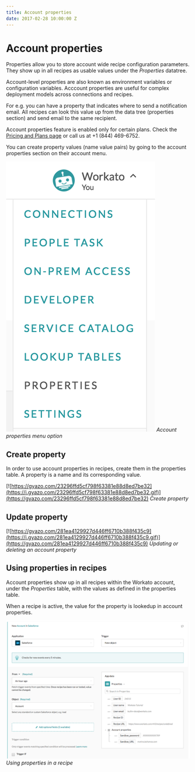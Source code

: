 ```yaml
---
title: Account properties
date: 2017-02-28 10:00:00 Z
---
```


# Account properties
Properties allow you to store account wide recipe configuration parameters. They show up in all recipes as usable values under the *Properties* datatree.

Account-level properties are also known as environment variables or configuration variables.  Acccount properties are useful for complex deployment models across connections and recipes.

For e.g. you can have a property that indicates where to send a notification email. All recipes can look this value up from the data tree (properties section) and send email to the same recipient. 

Account properties feature is enabled only for certain plans. Check the [Pricing and Plans page](https://www.workato.com/pricing?audience=general) or call us at +1 (844) 469-6752.

You can create property values (name value pairs) by going to the account properties section on their account menu.

![Account properties option](/assets/images/features/account-properties/account_properties_option.png)
*Account properties menu option*

## Create property
In order to use account properties in recipes, create them in the properties table. A property is a name and its corresponding value.

[![https://gyazo.com/23296ffd5cf798f63381e88d8ed7be32](https://i.gyazo.com/23296ffd5cf798f63381e88d8ed7be32.gif)](https://gyazo.com/23296ffd5cf798f63381e88d8ed7be32)
*Create property*

## Update property
[![https://gyazo.com/281ea4129927d446ff6710b388f435c9](https://i.gyazo.com/281ea4129927d446ff6710b388f435c9.gif)](https://gyazo.com/281ea4129927d446ff6710b388f435c9)
*Updating or deleting an account property*

## Using properties in recipes
Account properties show up in all recipes within the Workato account, under the *Properties* table, with the values as defined in the properties table.

When a recipe is active, the value for the property is lookedup in account properties.

![Account properties datatree](/assets/images/features/account-properties/account_properties_datatree.png)
*Using properties in a recipe*
